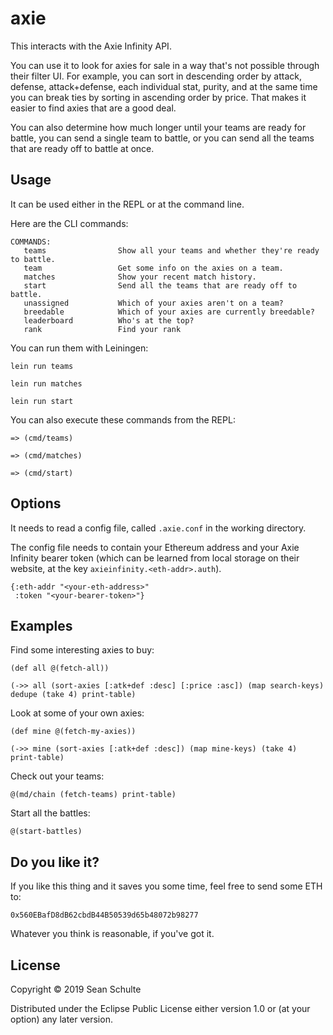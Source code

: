 # axie

This interacts with the Axie Infinity API.

You can use it to look for axies for sale in a way that's not possible
through their filter UI. For example, you can sort in descending order
by attack, defense, attack+defense, each individual stat, purity, and at
the same time you can break ties by sorting in ascending order by price.
That makes it easier to find axies that are a good deal.

You can also determine how much longer until your teams are ready for battle,
you can send a single team to battle, or you can send all the teams that are
ready off to battle at once.

## Usage

It can be used either in the REPL or at the command line.

Here are the CLI commands:

```
COMMANDS:
   teams                Show all your teams and whether they're ready to battle.
   team                 Get some info on the axies on a team.
   matches              Show your recent match history.
   start                Send all the teams that are ready off to battle.
   unassigned           Which of your axies aren't on a team?
   breedable            Which of your axies are currently breedable?
   leaderboard          Who's at the top?
   rank                 Find your rank
```

You can run them with Leiningen:

```
lein run teams

lein run matches

lein run start
```

You can also execute these commands from the REPL:

```
=> (cmd/teams)

=> (cmd/matches)

=> (cmd/start)
```

## Options

It needs to read a config file, called `.axie.conf` in the working directory.

The config file needs to contain your Ethereum address and your Axie Infinity
bearer token (which can be learned from local storage on their website, at
the key `axieinfinity.<eth-addr>.auth`).

```
{:eth-addr "<your-eth-address>"
 :token "<your-bearer-token>"}
 ```

## Examples

Find some interesting axies to buy:

```
(def all @(fetch-all))

(->> all (sort-axies [:atk+def :desc] [:price :asc]) (map search-keys) dedupe (take 4) print-table)
```

Look at some of your own axies:

```
(def mine @(fetch-my-axies))

(->> mine (sort-axies [:atk+def :desc]) (map mine-keys) (take 4) print-table)
```

Check out your teams:

```
@(md/chain (fetch-teams) print-table)
```

Start all the battles:

```
@(start-battles)
```

## Do you like it?

If you like this thing and it saves you some time, feel free to send some ETH to:

```
0x560EBafD8dB62cbdB44B50539d65b48072b98277
```

Whatever you think is reasonable, if you've got it.

## License

Copyright © 2019 Sean Schulte

Distributed under the Eclipse Public License either version 1.0 or (at
your option) any later version.

